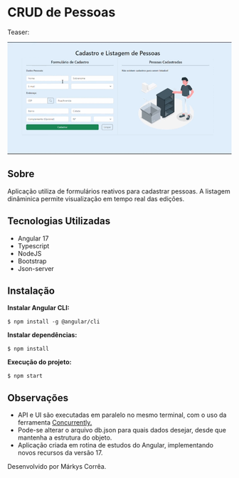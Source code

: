 # CRUD de Pessoas

Teaser:

<img src="./src/assets/apresentacao.gif">

## Sobre

Aplicação utiliza de formulários reativos para cadastrar pessoas.
A listagem dinâminica permite visualização em tempo real das edições.

## Tecnologias Utilizadas

- Angular 17
- Typescript
- NodeJS
- Bootstrap
- Json-server

## Instalação

**Instalar Angular CLI:**

```shell
$ npm install -g @angular/cli
```
**Instalar dependências:**
```shell
$ npm install
```
**Execução do projeto:**
```shell
$ npm start
```
## Observações

- API e UI são executadas em paralelo no mesmo terminal, com o uso da ferramenta [Concurrently.](https://www.npmjs.com/package/concurrently)
- Pode-se alterar o arquivo db.json para quais dados desejar, desde que mantenha a estrutura do objeto.
- Aplicação criada em rotina de estudos do Angular, implementando novos recursos da versão 17.

Desenvolvido por Márkys Corrêa.